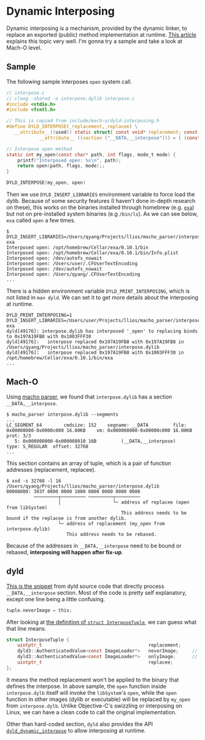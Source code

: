 # Dynamic Interposing
Dynamic interposing is a mechanism, provided by the dynamic linker, to replace an exported (public) method implementation at runtime. [This article](https://www.emergetools.com/blog/posts/DyldInterposing) explains this topic very well. I'm gonna try a sample and take a look at Mach-O level.

## Sample
The following sample interposes `open` system call.

``` c
// interpose.c
// clang -shared -o interpose.dylib interpose.c
#include <stdio.h>
#include <fcntl.h>

// This is copied from include/mach-o/dyld-interposing.h
#define DYLD_INTERPOSE(_replacement,_replacee) \
   __attribute__((used)) static struct{ const void* replacement; const void* replacee; } _interpose_##_replacee \
            __attribute__ ((section ("__DATA,__interpose"))) = { (const void*)(unsigned long)&_replacement, (const void*)(unsigned long)&_replacee };

// Interpose open method
static int my_open(const char* path, int flags, mode_t mode) {
    printf("Interposed open: %s\n", path);
    return open(path, flags, mode);;
}

DYLD_INTERPOSE(my_open, open)
```

Then we use `DYLD_INSERT_LIBRARIES` environment variable to force load the dylib. Because of some security features (I haven't done in-depth research on these), this works on the binaries installed through homebrew (e.g. [`exa`](https://github.com/ogham/exa)) but not on pre-installed system binaries (e.g `/bin/ls`). As we can see below, `exa` called `open` a few times.

```
$ DYLD_INSERT_LIBRARIES=/Users/qyang/Projects/llios/macho_parser/interpose.dylib exa
Interposed open: /opt/homebrew/Cellar/exa/0.10.1/bin
Interposed open: /opt/homebrew/Cellar/exa/0.10.1/bin/Info.plist
Interposed open: /dev/autofs_nowait
Interposed open: /Users/user/.CFUserTextEncoding
Interposed open: /dev/autofs_nowait
Interposed open: /Users/qyang/.CFUserTextEncoding
...
```

There is a hidden environment variable `DYLD_PRINT_INTERPOSING`, which is not listed in `man dyld`. We can set it to get more details about the interposing at runtime.
```
DYLD_PRINT_INTERPOSING=1 DYLD_INSERT_LIBRARIES=/Users/user/Projects/llios/macho_parser/interpose.dylib exa
dyld[49176]: interpose.dylib has interposed '_open' to replacing binds to 0x197A19FB8 with 0x1003FFF30
dyld[49176]:   interpose replaced 0x197A19FB8 with 0x197A19FB8 in /Users/qyang/Projects/llios/macho_parser/interpose.dylib
dyld[49176]:   interpose replaced 0x197A19FB8 with 0x1003FFF30 in /opt/homebrew/Cellar/exa/0.10.1/bin/exa
...
```

## Mach-O
Using [macho parser](../macho_parser/README.md), we found that `interpose.dylib` has a section `__DATA,__interpose`.
```
$ macho_parser interpose.dylib --segments
...
LC_SEGMENT_64        cmdsize: 152    segname: __DATA         file: 0x00008000-0x0000c000 16.00KB    vm: 0x000008000-0x00000c000 16.00KB   prot: 3/3
   5: 0x000008000-0x000008010 16B         (__DATA,__interpose)              type: S_REGULAR  offset: 32768
...

```
This section contains an array of tuple, which is a pair of function addresses (replacement, replacee).
```
$ xxd -s 32768 -l 16 /Users/qyang/Projects/llios/macho_parser/interpose.dylib
00008000: 303f 0000 0000 1000 0000 0000 0000 0080
          ─────────┬───────── ─────────┬─────────
                   │                   └─ address of replacee (open from libSystem)
                                          This address needs to be bound if the replacee is from another dylib.
                   └─ address of replacement (my_open from interpose.dylib)
                      This address needs to be rebased.
```

Because of the addresses in `__DATA,__interpose` need to be bound or rebased, **interposing will happen after fix-up**.

## dyld
[This is the snippet](https://github.com/qyang-nj/llios/blob/badce36ff3ccc8dc10e937e7d55aef8e5450673d/apple_open_source/dyld/src/ImageLoaderMachO.cpp#L1228-L1276) from dyld source code that directly process `__DATA,__interpose` section. Most of the code is pretty self explanatory, except one line being a little confusing.

``` c
tuple.neverImage = this;
```

After looking at [the definition of `struct InterposeTuple`](https://github.com/qyang-nj/llios/blob/badce36ff3ccc8dc10e937e7d55aef8e5450673d/apple_open_source/dyld/src/ImageLoader.h#L703-L708), we can guess what that line means.

``` c
struct InterposeTuple {
    uintptr_t                                       replacement;
    dyld3::AuthenticatedValue<const ImageLoader*>   neverImage;		// don't apply replacement to this image
    dyld3::AuthenticatedValue<const ImageLoader*>   onlyImage;		// only apply replacement to this image
    uintptr_t                                       replacee;
};
```

It means the method replacement won't be applied to the binary that defines the interpose. In above sample, the `open` function inside `interpose.dylb` itself will invoke the `libSystem`'s `open`, while the `open` function in other images (dylib or executable) will be replaced by `my_open` from `interpose.dylb`. Unlike Objective-C's swizzling or interposing on Linux, we can have a clean code to call the original implementation.

Other than hard-coded section, `dyld` also provides the API [`dyld_dynamic_interpose`](https://github.com/qyang-nj/llios/blob/badce36ff3ccc8dc10e937e7d55aef8e5450673d/apple_open_source/dyld/dyld3/APIs.h#L180) to allow interposing at runtime.
